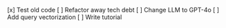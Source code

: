 [x] Test old code
[ ] Refactor away tech debt
    [ ] Change LLM to GPT-4o
[ ] Add query vectorization
[ ] Write tutorial